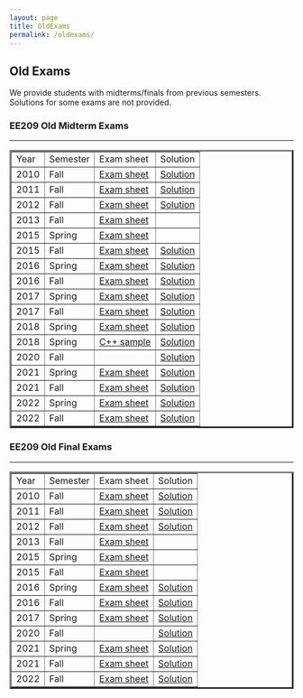 ```yaml
---
layout: page
title: OldExams
permalink: /oldexams/
---
```


<h2>Old Exams</h2>

We provide students with midterms/finals from previous semesters. Solutions for some exams are not provided.

<!-- 
**EE209 Old Midterm Exams**
| Year | Semester | Exam sheet | Solution |
|------|---------|-------------|----------|
| 2010 | Fall  | [Exam sheet](/assets/old_midterm/fall10exam_KAIST.pdf)  | [Solution](/assets/old_midterm/fall10exam_KAISTans.pdf) |
| 2011 | Fall  | [Exam sheet](/assets/old_midterm/fall11exam_KAIST.pdf)  | [Solution](/assets/old_midterm/fall11exam_KAISTans.pdf) |
| 2012 | Fall  | [Exam sheet](/assets/old_midterm/fall12exam_KAIST.pdf)  | [Solution](/assets/old_midterm/fall12exam_KAISTans.pdf) |
| 2013 | Fall  | [Exam sheet](/assets/old_midterm/fall13exam_KAIST.pdf)  | |
| 2015 | Spring| [Exam sheet](/assets/old_midterm/spring15exam_KAIST.pdf)| |
| 2015 | Fall  | [Exam sheet](/assets/old_midterm/fall15exam_KAIST.pdf)| [Solution](/assets/old_midterm/fall15exam_KAISTans.pdf) |
| 2016 | Spring| [Exam sheet](/assets/old_midterm/spring16exam_KAIST.pdf)| [Solution](/assets/old_midterm/spring16exam_KAISTans.pdf) |
| 2016 | Fall  | [Exam sheet](/assets/old_midterm/fall16exam_KAIST.pdf)| [Solution](/assets/old_midterm/fall16exam_KAISTans.pdf) |
| 2017 | Spring| [Exam sheet](/assets/old_midterm/spring17exam_KAIST.pdf)| [Solution](/assets/old_midterm/spring17exam_KAISTans.pdf) |
| 2017 | Fall  | [Exam sheet](/assets/old_midterm/fall17exam_KAIST.pdf)| [Solution](/assets/old_midterm/fall17exam_KAISTans.pdf) |
| 2018 | Spring| [Exam sheet](/assets/old_midterm/spring18exam_KAIST.pdf)| [Solution](/assets/old_midterm/spring18exam_KAISTans.pdf) |
| 2018 | Spring  | [C++ sample](/assets/old_midterm/spring18c++sample_KAIST.pdf)| [Solution](/assets/old_midterm/spring18c++sample_KAISTans.pdf) |
| 2020 | Fall  |  | [Solution](/assets/old_midterm/fall20exam_KAISTans.pdf) |
| 2021 | Spring| [Exam sheet](/assets/old_midterm/spring21exam_KAIST.pdf)| [Solution](/assets/old_midterm/spring21exam_KAISTans.pdf) |
| 2021 | Fall  | [Exam sheet](/assets/old_midterm/fall21exam_KAIST.pdf)| [Solution](/assets/old_midterm/fall21exam_KAISTans.pdf) |
| 2022 | Spring| [Exam sheet](/assets/old_midterm/spring22exam_KAIST.pdf)| [Solution](/assets/old_midterm/spring22exam_KAISTans.pdf) |
| 2022 | Fall  | [Exam sheet](/assets/old_midterm/fall22exam_KAIST.pdf)| [Solution](/assets/old_midterm/fall22exam_KAISTans.pdf) |

**EE209 Old Final Exams**
| Year | Semester | Exam sheet | Solution |
|------|---------|-------------|----------|
| 2010 | Fall  | [Exam sheet](/assets/old_final/fall10exam_final_KAIST.pdf)  | [Solution](/assets/old_final/fall10exam_final_KAISTans.pdf) |
| 2011 | Fall  | [Exam sheet](/assets/old_final/fall11exam_final_KAIST.pdf)  | [Solution](/assets/old_final/fall11exam_final_KAISTans.pdf) |
| 2012 | Fall  | [Exam sheet](/assets/old_final/fall12exam_final_KAIST.pdf)  | [Solution](/assets/old_final/fall12exam_final_KAISTans.pdf) |
| 2013 | Fall  | [Exam sheet](/assets/old_final/fall13exam_final_KAIST.pdf)  | |
| 2015 | Spring| [Exam sheet](/assets/old_final/spring15exam_final_KAIST.pdf)| |
| 2015 | Fall  | [Exam sheet](/assets/old_final/fall15exam_final_KAIST.pdf)| |
| 2016 | Spring| [Exam sheet](/assets/old_final/spring16exam_final_KAIST.pdf)| [Solution](/assets/old_final/spring16exam_final_KAISTans.pdf) |
| 2016 | Fall  | [Exam sheet](/assets/old_final/fall16exam_final_KAIST.pdf)| [Solution](/assets/old_final/fall16exam_final_KAISTans.pdf) |
| 2017 | Spring| [Exam sheet](/assets/old_final/spring17exam_final_KAIST.pdf)| [Solution](/assets/old_final/spring17exam_final_KAISTans.pdf) |
| 2020 | Fall  |  | [Solution](/assets/old_final/fall20exam_final_KAIST.pdf) |
| 2021 | Spring| [Exam sheet](/assets/old_final/spring21exam_final_KAIST.pdf)| [Solution](/assets/old_final/spring21exam_final_KAISTans.pdf) |
| 2021 | Fall  | [Exam sheet](/assets/old_final/fall21exam_final_KAIST.pdf)| [Solution](/assets/old_final/fall21exam_final_KAISTans.pdf) |
| 2022 | Fall  | [Exam sheet](/assets/old_final/fall22exam_final_KAIST.pdf)| [Solution](/assets/old_final/fall22exam_final_KAISTans.pdf) | -->



<h3> EE209 Old Midterm Exams </h3>
<hr>
<table style="border-collapse: collapse;" border="3" cellpadding="3">
<tbody>

<tr>
<td> Year </td>
<td> Semester </td>
<td> Exam sheet </td>
<td> Solution </td>
</tr>

<tr>
<td> 2010 </td>
<td> Fall </td>
<td> <a href="../assets/old_midterm/fall10exam_KAIST.pdf"> Exam sheet</a> </td>
<td> <a href="../assets/old_midterm/fall10exam_KAISTans.pdf"> Solution </a> </td>
</tr>

<tr>
<td> 2011 </td>
<td> Fall </td>
<td> <a href="../assets/old_midterm/fall11exam_KAIST.pdf"> Exam sheet</a> </td>
<td> <a href="../assets/old_midterm/fall11exam_KAISTans.pdf"> Solution </a> </td>
</tr>

<tr>
<td> 2012 </td>
<td> Fall </td>
<td> <a href="../assets/old_midterm/fall12exam_KAIST.pdf"> Exam sheet</a> </td>
<td> <a href="../assets/old_midterm/fall12exam_KAISTans.pdf"> Solution</a> </td>
</tr>

<tr>
<td> 2013 </td>
<td> Fall </td>
<td> <a href="../assets/old_midterm/fall13exam_KAIST.pdf"> Exam sheet</a> </td>
<td> </td>
</tr>


<tr>
<td> 2015 </td>
<td> Spring </td>
<td> <a href="../assets/old_midterm/spring15exam_KAIST.pdf"> Exam sheet</a> </td>
<td> </td>
</tr>

<tr>
<td> 2015 </td>
<td> Fall </td>
<td> <a href="../assets/old_midterm/fall15exam_KAIST.pdf"> Exam sheet</a> </td>
<td> <a href="../assets/old_midterm/fall15exam_KAISTans.pdf"> Solution</a> </td>
</tr>

<tr>
<td> 2016 </td>
<td> Spring </td>
<td> <a href="../assets/old_midterm/spring16exam_KAIST.pdf"> Exam sheet</a> </td>
<td> <a href="../assets/old_midterm/spring16exam_KAISTans.pdf"> Solution</a> </td>
</tr>

<tr>
<td> 2016 </td>
<td> Fall </td>
<td> <a href="../assets/old_midterm/fall16exam_KAIST.pdf"> Exam sheet</a> </td>
<td> <a href="../assets/old_midterm/fall16exam_KAISTans.pdf"> Solution</a> </td>
</tr>

<tr>
<td> 2017 </td>
<td> Spring </td>
<td> <a href="../assets/old_midterm/spring17exam_KAIST.pdf"> Exam sheet</a> </td>
<td> <a href="../assets/old_midterm/spring17exam_KAISTans.pdf"> Solution</a> </td>
</tr>

<tr>
<td> 2017 </td>
<td> Fall </td>
<td> <a href="../assets/old_midterm/fall17exam_KAIST.pdf"> Exam sheet</a> </td>
<td> <a href="../assets/old_midterm/fall17exam_KAISTans.pdf"> Solution</a> </td>
</tr>

<tr>
<td> 2018 </td>
<td> Spring </td>
<td> <a href="../assets/old_midterm/spring18exam_KAIST.pdf"> Exam sheet</a> </td>
<td> <a href="../assets/old_midterm/spring18exam_KAISTans.pdf"> Solution</a> </td>
</tr>

<tr>
<td> 2018 </td>
<td> Spring </td>
<td> <a href="../assets/old_midterm/spring18c++sample_KAIST.pdf"> C++ sample</a> </td>
<td> <a href="../assets/old_midterm/spring18c++sample_KAISTans.pdf"> Solution</a> </td>
</tr>

<tr>
<td> 2020 </td>
<td> Fall </td>
<td> </td>
<td> <a href="../assets/old_midterm/fall20exam_KAISTans.pdf"> Solution</a> </td>
</tr>

<tr>
<td> 2021 </td>
<td> Spring </td>
<td> <a href="../assets/old_midterm/spring21exam_KAIST.pdf"> Exam sheet</a> </td>
<td> <a href="../assets/old_midterm/spring21exam_KAISTans.pdf"> Solution</a> </td>
</tr>

<tr>
<td> 2021 </td>
<td> Fall </td>
<td> <a href="../assets/old_midterm/fall21exam_midterm_KAIST.pdf"> Exam sheet</a> </td>
<td> <a href="../assets/old_midterm/fall21exam_midterm_KAISTans.pdf"> Solution</a> </td>
</tr>

<tr>
<td> 2022 </td>
<td> Spring </td>
<td> <a href="../assets/old_midterm/spring22exam_KAIST.pdf"> Exam sheet</a> </td>
<td> <a href="../assets/old_midterm/spring22exam_KAISTans.pdf"> Solution</a> </td>
</tr>

<tr>
<td> 2022 </td>
<td> Fall </td>
<td> <a href="../assets/old_midterm/fall22exam_KAIST.pdf"> Exam sheet</a> </td>
<td> <a href="../assets/old_midterm/fall22exam_KAISTans.pdf"> Solution</a> </td>
</tr>

</tbody>
</table>


 
<h3> EE209 Old Final Exams </h3>
<hr>
<table style="border-collapse: collapse;" border="3" cellpadding="3">
<tbody>

<tr>
<td> Year </td>
<td> Semester </td>
<td> Exam sheet </td>
<td> Solution </td>
</tr>

<tr>
<td> 2010 </td>
<td> Fall </td>
<td> <a href="../assets/old_final/fall10exam_final_KAIST.pdf"> Exam sheet</a> </td>
<td> <a href="../assets/old_final/fall10exam_final_KAISTans.pdf"> Solution </a> </td>
</tr>

<tr>
<td> 2011 </td>
<td> Fall </td>
<td> <a href="../assets/old_final/fall11exam_final_KAIST.pdf"> Exam sheet</a> </td>
<td> <a href="../assets/old_final/fall11exam_final_KAISTans.pdf"> Solution </a> </td>
</tr>

<tr>
<td> 2012 </td>
<td> Fall </td>
<td> <a href="../assets/old_final/fall12exam_final_KAIST.pdf"> Exam sheet</a> </td>
<td> <a href="../assets/old_final/fall12exam_final_KAISTans.pdf"> Solution</a> </td>
</tr>

<tr>
<td> 2013 </td>
<td> Fall </td>
<td> <a href="../assets/old_final/fall13exam_final_KAIST.pdf"> Exam sheet</a> </td>
<td>  </td>
</tr>


<tr>
<td> 2015 </td>
<td> Spring </td>
<td> <a href="../assets/old_final/spring15exam_final_KAIST.pdf"> Exam sheet</a> </td>
<td> </td>
</tr>

<tr>
<td> 2015 </td>
<td> Fall </td>
<td> <a href="../assets/old_final/fall15exam_final_KAIST.pdf"> Exam sheet</a> </td>
<td> </td>
</tr>

<tr>
<td> 2016 </td>
<td> Spring </td>
<td> <a href="../assets/old_final/spring16exam_final_KAIST.pdf"> Exam sheet</a> </td>
<td> <a href="../assets/old_final/spring16exam_final_KAISTans.pdf"> Solution</a> </td>
</tr>

<tr>
<td> 2016 </td>
<td> Fall </td>
<td> <a href="../assets/old_final/fall16exam_final_KAIST.pdf"> Exam sheet</a> </td>
<td> <a href="../assets/old_final/fall16exam_final_KAISTans.pdf"> Solution</a> </td>
</tr>

<tr>
<td> 2017 </td>
<td> Spring </td>
<td> <a href="../assets/old_final/spring17exam_final_KAIST.pdf"> Exam sheet</a> </td>
<td> <a href="../assets/old_final/spring17exam_final_KAISTans.pdf"> Solution</a> </td>
</tr>

<tr>
<td> 2020 </td>
<td> Fall </td>
<td> </td>
<td> <a href="../assets/old_final/fall20exam_final_KAIST.pdf"> Solution</a> </td>
</tr>

<tr>
<td> 2021 </td>
<td> Spring </td>
<td> <a href="../assets/old_final/spring21exam_final_KAIST.pdf"> Exam sheet</a> </td>
<td> <a href="../assets/old_final/spring21exam_final_KAISTans.pdf"> Solution</a> </td>
</tr>

<tr>
<td> 2021 </td>
<td> Fall </td>
<td> <a href="../assets/old_final/fall21exam_final_KAIST.pdf"> Exam sheet</a> </td>
<td> <a href="../assets/old_final/fall21exam_final_KAISTans.pdf"> Solution</a> </td>
</tr>

<tr>
<td> 2022 </td>
<td> Fall </td>
<td> <a href="../assets/old_final/fall22exam_final_KAIST.pdf"> Exam sheet</a> </td>
<td> <a href="../assets/old_final/fall22exam_final_KAISTans.pdf"> Solution</a> </td>
</tr>

</tbody>
</table>

